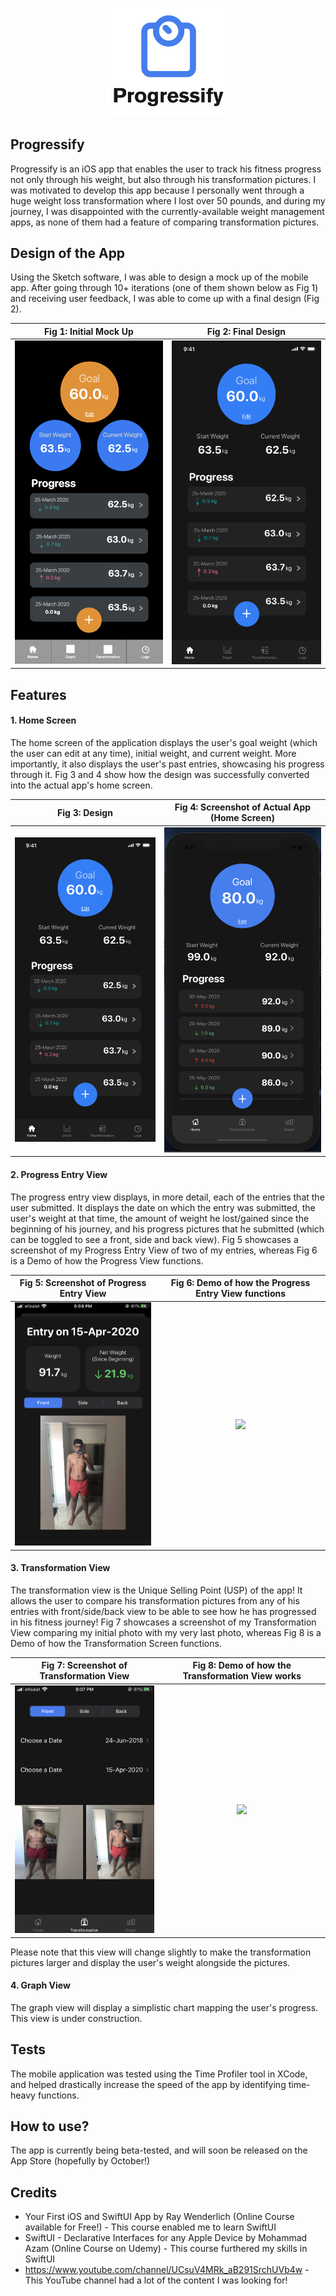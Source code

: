 <p align="center">
  <img src="/Screenshots/ProgressifyLogoFinal.png" width=200>
</p>

## Progressify
Progressify is an iOS app that enables the user to track his fitness progress not only through his weight, but also through his transformation pictures. I was motivated to develop this app because I personally went through a huge weight loss transformation where I lost over 50 pounds, and during my journey, I was disappointed with the currently-available weight management apps, as none of them had a feature of comparing transformation pictures. 

## Design of the App

Using the Sketch software, I was able to design a mock up of the mobile app. After going through 10+ iterations (one of them shown below as Fig 1) and receiving user feedback, I was able to come up with a final design (Fig 2).

Fig 1: Initial Mock Up         |  Fig 2: Final Design
:-------------------------:|:-------------------------:
<img src="/Screenshots/InitialMockUp.png" width=300>  |  <img src="/Screenshots/FinalSketch.png" width=300>


## Features
#### 1. Home Screen
The home screen of the application displays the user's goal weight (which the user can edit at any time), initial weight, and current weight. More importantly, it also displays the user's past entries, showcasing his progress through it. Fig 3 and 4 show how the design was successfully converted into the actual app's home screen.

Fig 3: Design        |  Fig 4: Screenshot of Actual App (Home Screen)
:-------------------------:|:-------------------------:
<img src="/Screenshots/FinalSketch.png" width=300> | <img src="/Screenshots/iPhoneXHomeScreen.png" width=300>

#### 2. Progress Entry View
The progress entry view displays, in more detail, each of the entries that the user submitted. It displays the date on which the entry was submitted, the user's weight at that time, the amount of weight he lost/gained since the beginning of his journey, and his progress pictures that he submitted (which can be toggled to see a front, side and back view). Fig 5 showcases a screenshot of my Progress Entry View of two of my entries, whereas Fig 6 is a Demo of how the Progress View functions.

Fig 5: Screenshot of Progress Entry View      |  Fig 6: Demo of how the Progress Entry View functions
:-------------------------:|:-------------------------:
<img src="/Screenshots/IMG_4335.PNG" width=300> | <img src="https://media.giphy.com/media/SRwOWpAxSNRm6JFwew/giphy.gif" width=300>

#### 3. Transformation View
The transformation view is the Unique Selling Point (USP) of the app! It allows the user to compare his transformation pictures from any of his entries with front/side/back view to be able to see how he has progressed in his fitness journey! Fig 7 showcases a screenshot of my Transformation View comparing my initial photo with my very last photo, whereas Fig 8 is a Demo of how the Transformation Screen functions.

Fig 7: Screenshot of Transformation View     |  Fig 8: Demo of how the Transformation View works
:-------------------------:|:-------------------------:
<img src="/Screenshots/IMG_4334.PNG" width=300> | <img src="https://media.giphy.com/media/f60deo37i56vl0pPhs/giphy.gif" width=300>

Please note that this view will change slightly to make the transformation pictures larger and display the user's weight alongside the pictures.


#### 4. Graph View
The graph view will display a simplistic chart mapping the user's progress. This view is under construction.

## Tests
The mobile application was tested using the Time Profiler tool in XCode, and helped drastically increase the speed of the app by identifying time-heavy functions. 

## How to use?
The app is currently being beta-tested, and will soon be released on the App Store (hopefully by October!)

## Credits
* Your First iOS and SwiftUI App by Ray Wenderlich (Online Course available for Free!) - This course enabled me to learn SwiftUI
* SwiftUI - Declarative Interfaces for any Apple Device by Mohammad Azam (Online Course on Udemy) - This course furthered my skills in SwiftUI 
* https://www.youtube.com/channel/UCsuV4MRk_aB291SrchUVb4w - This YouTube channel had a lot of the content I was looking for!

